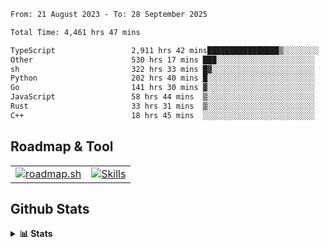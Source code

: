 <!--START_SECTION:waka-->

```txt
From: 21 August 2023 - To: 28 September 2025

Total Time: 4,461 hrs 47 mins

TypeScript                 2,911 hrs 42 mins████████████████▒░░░░░░░░   65.26 %
Other                      530 hrs 17 mins ███░░░░░░░░░░░░░░░░░░░░░░   11.89 %
sh                         322 hrs 33 mins █▓░░░░░░░░░░░░░░░░░░░░░░░   07.23 %
Python                     202 hrs 40 mins █░░░░░░░░░░░░░░░░░░░░░░░░   04.54 %
Go                         141 hrs 30 mins ▓░░░░░░░░░░░░░░░░░░░░░░░░   03.17 %
JavaScript                 58 hrs 44 mins  ▒░░░░░░░░░░░░░░░░░░░░░░░░   01.32 %
Rust                       33 hrs 31 mins  ▒░░░░░░░░░░░░░░░░░░░░░░░░   00.75 %
C++                        18 hrs 45 mins  ░░░░░░░░░░░░░░░░░░░░░░░░░   00.42 %
```

<!--END_SECTION:waka-->

## Roadmap & Tool
<table align="center">
  <tr>
    <td>
      <a href="https://roadmap.sh">
        <img src="https://roadmap.sh/card/tall/6505f3e78dfc79db2fff8e3e?variant=dark" alt="roadmap.sh" />
      </a>
    </td>
    <td>
      <a href="https://github.com/chaninlaw">
        <img src="https://skillicons.dev/icons?i=js,typescript,nodejs,nestjs,react,next,astro,html,css,tailwind,postgres,prisma,docker,git,rust,go&perline=7&theme=dark" alt="Skills" />
      </a>
    </td>
  </tr>
</table>

## Github Stats
<details close>
  <summary><b>📊 Stats</b></summary>
  <div align="center">
    
<picture>
  <source
    srcset="https://github-readme-stats.vercel.app/api?username=chaninlaw&show_icons=true&theme=dark"
    media="(prefers-color-scheme: dark)"
  />
  <source
    srcset="https://github-readme-stats.vercel.app/api?username=chaninlaw&show_icons=true"
    media="(prefers-color-scheme: light), (prefers-color-scheme: no-preference)"
  />
  <img src="https://github-readme-stats.vercel.app/api?username=chaninlaw&show_icons=true" />
</picture>
    
<picture>
  <source
    srcset="https://github-readme-stats.vercel.app/api/top-langs/?username=chaninlaw&layout=donut&theme=dark"
    media="(prefers-color-scheme: dark)"
  />
  <source
    srcset="https://github-readme-stats.vercel.app/api/top-langs/?username=chaninlaw&layout=donut"
    media="(prefers-color-scheme: light), (prefers-color-scheme: no-preference)"
  />
  <img src="https://github-readme-stats.vercel.app/api/top-langs/?username=chaninlaw&layout=donut" />
</picture>
    
  </div>
  
</details>

